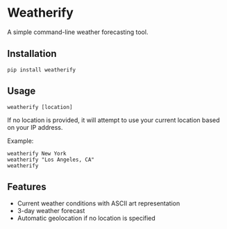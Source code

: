 # Weatherify

A simple command-line weather forecasting tool.

## Installation

```
pip install weatherify
```

## Usage

```
weatherify [location]
```

If no location is provided, it will attempt to use your current location based on your IP address.

Example:
```
weatherify New York
weatherify "Los Angeles, CA"
weatherify
```

## Features

- Current weather conditions with ASCII art representation
- 3-day weather forecast
- Automatic geolocation if no location is specified